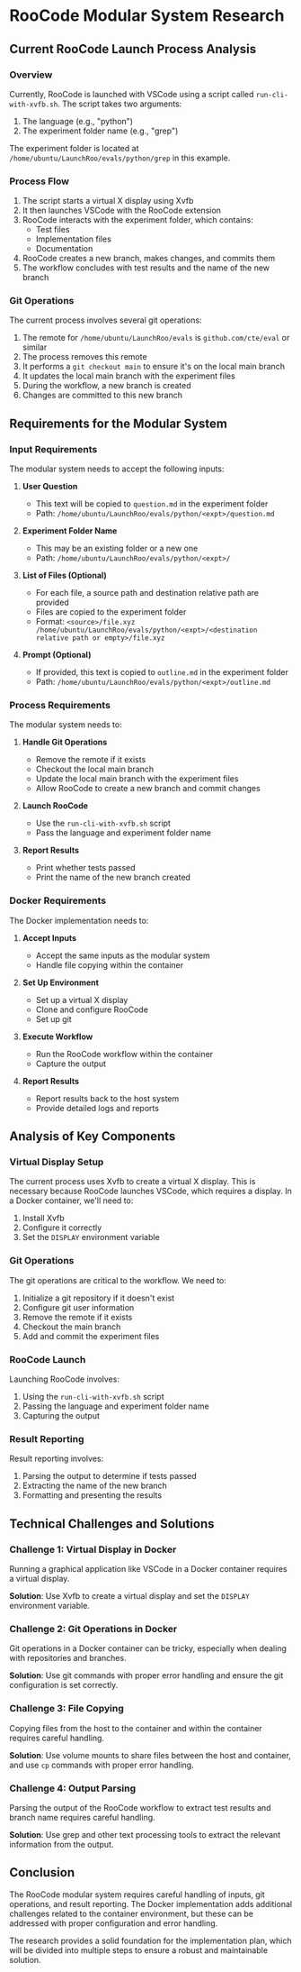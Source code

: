 # RooCode Modular System Research

## Current RooCode Launch Process Analysis

### Overview

Currently, RooCode is launched with VSCode using a script called `run-cli-with-xvfb.sh`. The script takes two arguments:
1. The language (e.g., "python")
2. The experiment folder name (e.g., "grep")

The experiment folder is located at `/home/ubuntu/LaunchRoo/evals/python/grep` in this example.

### Process Flow

1. The script starts a virtual X display using Xvfb
2. It then launches VSCode with the RooCode extension
3. RooCode interacts with the experiment folder, which contains:
   - Test files
   - Implementation files
   - Documentation
4. RooCode creates a new branch, makes changes, and commits them
5. The workflow concludes with test results and the name of the new branch

### Git Operations

The current process involves several git operations:
1. The remote for `/home/ubuntu/LaunchRoo/evals` is `github.com/cte/eval` or similar
2. The process removes this remote
3. It performs a `git checkout main` to ensure it's on the local main branch
4. It updates the local main branch with the experiment files
5. During the workflow, a new branch is created
6. Changes are committed to this new branch

## Requirements for the Modular System

### Input Requirements

The modular system needs to accept the following inputs:

1. **User Question**
   - This text will be copied to `question.md` in the experiment folder
   - Path: `/home/ubuntu/LaunchRoo/evals/python/<expt>/question.md`

2. **Experiment Folder Name**
   - This may be an existing folder or a new one
   - Path: `/home/ubuntu/LaunchRoo/evals/python/<expt>/`

3. **List of Files (Optional)**
   - For each file, a source path and destination relative path are provided
   - Files are copied to the experiment folder
   - Format: `<source>/file.xyz /home/ubuntu/LaunchRoo/evals/python/<expt>/<destination relative path or empty>/file.xyz`

4. **Prompt (Optional)**
   - If provided, this text is copied to `outline.md` in the experiment folder
   - Path: `/home/ubuntu/LaunchRoo/evals/python/<expt>/outline.md`

### Process Requirements

The modular system needs to:

1. **Handle Git Operations**
   - Remove the remote if it exists
   - Checkout the local main branch
   - Update the local main branch with the experiment files
   - Allow RooCode to create a new branch and commit changes

2. **Launch RooCode**
   - Use the `run-cli-with-xvfb.sh` script
   - Pass the language and experiment folder name

3. **Report Results**
   - Print whether tests passed
   - Print the name of the new branch created

### Docker Requirements

The Docker implementation needs to:

1. **Accept Inputs**
   - Accept the same inputs as the modular system
   - Handle file copying within the container

2. **Set Up Environment**
   - Set up a virtual X display
   - Clone and configure RooCode
   - Set up git

3. **Execute Workflow**
   - Run the RooCode workflow within the container
   - Capture the output

4. **Report Results**
   - Report results back to the host system
   - Provide detailed logs and reports

## Analysis of Key Components

### Virtual Display Setup

The current process uses Xvfb to create a virtual X display. This is necessary because RooCode launches VSCode, which requires a display. In a Docker container, we'll need to:

1. Install Xvfb
2. Configure it correctly
3. Set the `DISPLAY` environment variable

### Git Operations

The git operations are critical to the workflow. We need to:

1. Initialize a git repository if it doesn't exist
2. Configure git user information
3. Remove the remote if it exists
4. Checkout the main branch
5. Add and commit the experiment files

### RooCode Launch

Launching RooCode involves:

1. Using the `run-cli-with-xvfb.sh` script
2. Passing the language and experiment folder name
3. Capturing the output

### Result Reporting

Result reporting involves:

1. Parsing the output to determine if tests passed
2. Extracting the name of the new branch
3. Formatting and presenting the results

## Technical Challenges and Solutions

### Challenge 1: Virtual Display in Docker

Running a graphical application like VSCode in a Docker container requires a virtual display.

**Solution**: Use Xvfb to create a virtual display and set the `DISPLAY` environment variable.

### Challenge 2: Git Operations in Docker

Git operations in a Docker container can be tricky, especially when dealing with repositories and branches.

**Solution**: Use git commands with proper error handling and ensure the git configuration is set correctly.

### Challenge 3: File Copying

Copying files from the host to the container and within the container requires careful handling.

**Solution**: Use volume mounts to share files between the host and container, and use `cp` commands with proper error handling.

### Challenge 4: Output Parsing

Parsing the output of the RooCode workflow to extract test results and branch name requires careful handling.

**Solution**: Use grep and other text processing tools to extract the relevant information from the output.

## Conclusion

The RooCode modular system requires careful handling of inputs, git operations, and result reporting. The Docker implementation adds additional challenges related to the container environment, but these can be addressed with proper configuration and error handling.

The research provides a solid foundation for the implementation plan, which will be divided into multiple steps to ensure a robust and maintainable solution.